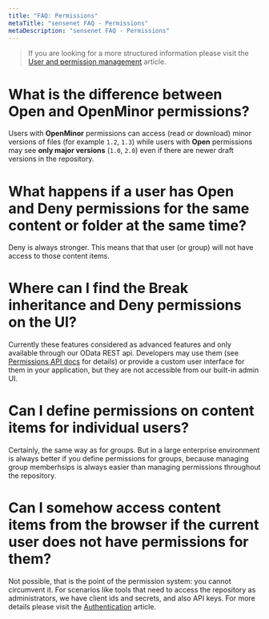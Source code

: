 ```yaml
---
title: "FAQ: Permissions"
metaTitle: "sensenet FAQ - Permissions"
metaDescription: "sensenet FAQ - Permissions"
---
```


> If you are looking for a more structured information please visit the [User and permission management](/concepts/user-and-permission-management) article.

# What is the difference between Open and OpenMinor permissions?
Users with **OpenMinor** permissions can access (read or download) minor versions of files (for example `1.2`, `1.3`) while users with **Open** permissions may see **only major versions** (`1.0`, `2.0`) even if there are newer draft versions in the repository.

# What happens if a user has Open and Deny permissions for the same content or folder at the same time?
Deny is always stronger. This means that that user (or group) will not have access to those content items.

# Where can I find the Break inheritance and Deny permissions on the UI?
Currently these features considered as advanced features and only available through our OData REST api. Developers may use them (see [Permissions API docs](/api-docs/permissions) for details) or provide a custom user interface for them in your application, but they are not accessible from our built-in admin UI. 

# Can I define permissions on content items for individual users?
Certainly, the same way as for groups. But in a large enterprise environment is always better if you define permissions for groups, because managing group memberhsips is always easier than managing permissions throughout the repository.

# Can I somehow access content items from the browser if the current user does not have permissions for them?
Not possible, that is the point of the permission system: you cannot circumvent it. For scenarios like tools that need to access the repository as administrators, we have client ids and secrets, and also API keys. For more details please visit the [Authentication](/tutorials/authentication) article.